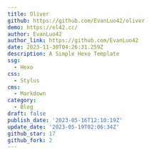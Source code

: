 ```yaml
---
title: Oliver
github: https://github.com/EvanLuo42/oliver
demo: https://el42.cc/
author: EvanLuo42
author_link: https://github.com/EvanLuo42
date: 2023-11-30T04:26:31.259Z
description: A Simple Hexo Template
ssg:
  - Hexo
css:
  - Stylus
cms:
  - Markdown
category:
  - Blog
draft: false
publish_date: '2023-05-16T12:10:19Z'
update_date: '2023-05-19T02:06:34Z'
github_star: 17
github_fork: 2
---
```

